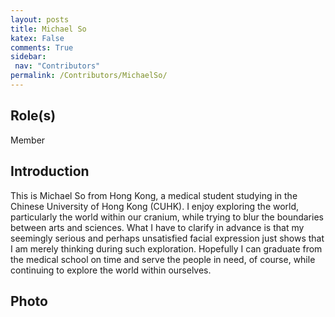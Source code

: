 ```yaml
---
layout: posts
title: Michael So
katex: False
comments: True
sidebar:
 nav: "Contributors"
permalink: /Contributors/MichaelSo/
---
```

## Role(s)
Member

## Introduction
This is Michael So from Hong Kong, a medical student studying in the Chinese University of Hong Kong (CUHK). I enjoy exploring the world, particularly the world within our cranium, while trying to blur the boundaries between arts and sciences. What I have to clarify in advance is that my seemingly serious and perhaps unsatisfied facial expression just shows that I am merely thinking during such exploration. Hopefully I can graduate from the medical school on time and serve the people in need, of course, while continuing to explore the world within ourselves.

## Photo